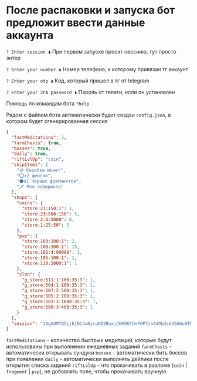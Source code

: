 # После распаковки и запуска бот предложит ввести данные аккаунта

`? Enter session ▮`
При первом запуске просит сессиию, тут просто энтер

`? Enter your number ▮`
Номер телефона, к которому привязан тг аккаунт

`? Enter your otp ▮`
Код, который пришел в тг от telegram

`? Enter your 2FA password ▮`
Пароль от телеги, если он установлен

Помощь по командам бота `?help`

Рядом с файлом бота автоматически будет создан `config.json`, в котором будет сгенерированная сессия
```json
{
  "fastMeditations": 2,
  "farmChests": true,
  "bosses": true,
  "daily": true,
  "riftLvlUp": "coin",
  "skipItems": [
    "🪙 Коробка монет",
    "⭕x2 фейлов",
    "⚫️x1 Черных фрагментов",
    "🗡️ Меч лабиринта"
  ],
  "shops": {
    "coins": {
      "store:21:150:1": 1,
      "store:23:500:150": 5,
      "store:2:5:5000": 0,
      "store:1:25:50": 5
    },
    "pvp": {
      "store:103:100:1": 2,
      "store:108:300:1": 15,
      "store:102:4:99999": 1,
      "store:105:100:1": 1,
      "store:110:2000:1": 1
    },
    "clan": {
      "g_store:511:1:100:35:3": 1,
      "g_store:504:1:100:35:3": 1,
      "g_store:507:2:500:35:3": 1,
      "g_store:505:2:100:35:3": 1,
      "g_store:503:3:1000:35:3": 1,
      "g_store:506:3:400:35:3": 1
    }
  },
  "session": "1AgAOMTQ5LjE1NC4xNjcuNDEBuxjCWH90fU+FOP7vb4dObds6d56Wu9TM6SBpqO7w4ZzngmIhCpj2yarCFYRRKao+XJ4OsStx9w3B2mkLD5sK9aDATqiuC8OaTlpzjZprUwRX8/9PUus9fnbaPctj/MN0B3OrfQ6jz1V71uALcptzay1kW4kP313f3cELxwJMjL9otmpC2D1dXMQhZy8mFftajM87IrEi7Fb6w1XZyQ+lDKLLSnb8DmXWqN/1jIcjJCwNQVaH6zmKS86B827/F9QHvoRhlnJG1P1QvwyDC8ksArlVfHD30wvT8hV9btb21p41UY3KLImMggCEa4SkIbYsCsmjaM4mnLQxKlnvSd/ucZs="
}
```

`fastMeditations` - количество быстрых медитаций, которые будут использованы при выполнении ежедневных заданий
`farmChests` - автоматически открывать сундуки
`bosses` - автоматически бить боссов при появлении
`daily` - автоматически выполнять дейлики после открытия списка заданий
`riftLvlUp` - что прокачивать в разломе (`coin` | `fragment` | `pvp`), не добавлять поле, чтобы прокачивать вручную

